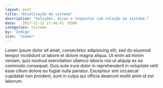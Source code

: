 ```yaml
---
layout: post
title: "Atualização do sistema"
description: "Soluções, dicas e respostas com relação ao sistema."
date:   2017-11-12 17:46:41 -0300
categories: Sistema
by: 'Indigo'
icon: 'loader'
---
```


Lorem ipsum dolor sit amet, consectetur adipisicing elit, sed do eiusmod tempor incididunt ut labore et dolore magna aliqua. Ut enim ad minim veniam, quis nostrud exercitation ullamco laboris nisi ut aliquip ex ea commodo consequat. Duis aute irure dolor in reprehenderit in voluptate velit esse cillum dolore eu fugiat nulla pariatur. Excepteur sint occaecat cupidatat non proident, sunt in culpa qui officia deserunt mollit anim id est laborum.
